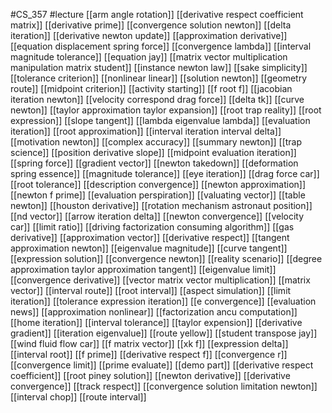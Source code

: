 #CS_357
#lecture
[[arm angle rotation]]
[[derivative respect coefficient matrix]]
[[derivative prime]]
[[convergence solution newton]]
[[delta iteration]]
[[derivative newton update]]
[[approximation derivative]]
[[equation displacement spring force]]
[[convergence lambda]]
[[interval magnitude tolerance]]
[[equation jay]]
[[matrix vector multiplication manipulation matrix student]]
[[instance newton law]]
[[sake simplicity]]
[[tolerance criterion]]
[[nonlinear linear]]
[[solution newton]]
[[geometry route]]
[[midpoint criterion]]
[[activity starting]]
[[f root f]]
[[jacobian iteration newton]]
[[velocity correspond drag force]]
[[delta tk]]
[[curve newton]]
[[taylor approximation taylor expansion]]
[[root trap reality]]
[[root expression]]
[[slope tangent]]
[[lambda eigenvalue lambda]]
[[evaluation iteration]]
[[root approximation]]
[[interval iteration interval delta]]
[[motivation newton]]
[[complex accuracy]]
[[summary newton]]
[[trap science]]
[[position derivative slope]]
[[midpoint evaluation iteration]]
[[spring force]]
[[gradient vector]]
[[newton takedown]]
[[deformation spring essence]]
[[magnitude tolerance]]
[[eye iteration]]
[[drag force car]]
[[root tolerance]]
[[description convergence]]
[[newton approximation]]
[[newton f prime]]
[[evaluation perspiration]]
[[valuating vector]]
[[table newton]]
[[houston derivative]]
[[rotation mechanism astronaut position]]
[[nd vector]]
[[arrow iteration delta]]
[[newton convergence]]
[[velocity car]]
[[limit ratio]]
[[driving factorization consuming algorithm]]
[[gas derivative]]
[[approximation vector]]
[[derivative respect]]
[[tangent approximation newton]]
[[eigenvalue magnitude]]
[[curve tangent]]
[[expression solution]]
[[convergence newton]]
[[reality scenario]]
[[degree approximation taylor approximation tangent]]
[[eigenvalue limit]]
[[convergence derivative]]
[[vector matrix vector multiplication]]
[[matrix vector]]
[[interval route]]
[[root interval]]
[[aspect simulation]]
[[limit iteration]]
[[tolerance expression iteration]]
[[e convergence]]
[[evaluation news]]
[[approximation nonlinear]]
[[factorization ancu computation]]
[[home iteration]]
[[interval tolerance]]
[[taylor expension]]
[[derivative gradient]]
[[iteration eigenvalue]]
[[route yellow]]
[[student transpose jay]]
[[wind fluid flow car]]
[[f matrix vector]]
[[xk f]]
[[expression delta]]
[[interval root]]
[[f prime]]
[[derivative respect f]]
[[convergence r]]
[[convergence limit]]
[[prime evaluate]]
[[demo part]]
[[derivative respect coefficient]]
[[root piney solution]]
[[newton derivative]]
[[derivative convergence]]
[[track respect]]
[[convergence solution limitation newton]]
[[interval chop]]
[[route interval]]
